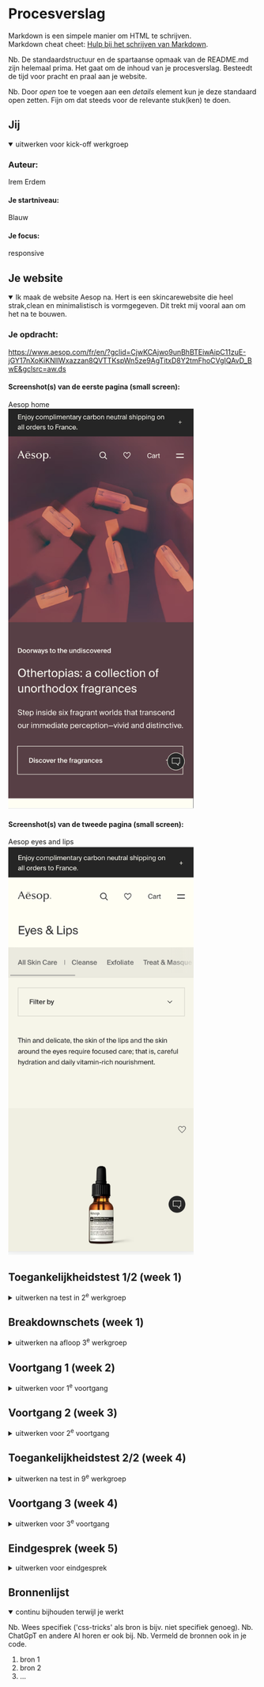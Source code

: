 # Procesverslag
Markdown is een simpele manier om HTML te schrijven.  
Markdown cheat cheet: [Hulp bij het schrijven van Markdown](https://github.com/adam-p/markdown-here/wiki/Markdown-Cheatsheet).

Nb. De standaardstructuur en de spartaanse opmaak van de README.md zijn helemaal prima. Het gaat om de inhoud van je procesverslag. Besteedt de tijd voor pracht en praal aan je website.

Nb. Door *open* toe te voegen aan een *details* element kun je deze standaard open zetten. Fijn om dat steeds voor de relevante stuk(ken) te doen.





## Jij

<details open>
  <summary>uitwerken voor kick-off werkgroep</summary>

  ### Auteur:
  Irem Erdem 

  #### Je startniveau:
  Blauw

  #### Je focus:
  responsive
 
</details>





## Je website

<details open>
  <summary>Ik maak de website Aesop na. Hert is een skincarewebsite die heel strak,clean en minimalistisch is vormgegeven. Dit trekt mij vooral aan om het na te bouwen.
  </summary>

  ### Je opdracht:
  https://www.aesop.com/fr/en/?gclid=CjwKCAjwo9unBhBTEiwAipC11zuE-jGY17nXoKiKNIlWxazzan8QVTTKspWn5ze9AgTitxD8Y2tmFhoCVgIQAvD_BwE&gclsrc=aw.ds

  #### Screenshot(s) van de eerste pagina (small screen): 
  Aesop home <br>
  <img src="fotosweb/home.jpg" width="375px" alt="home pagina van Aesop">

  #### Screenshot(s) van de tweede pagina (small screen):
  Aesop eyes and lips <br>
  <img src="fotosweb/eyeslips.jpg" width="375px" alt="eyes and lips pagina Aesop">
 
</details>



## Toegankelijkheidstest 1/2 (week 1)

<details>
  <summary>uitwerken na test in 2<sup>e</sup> werkgroep</summary>

  ### Bevindingen
  Lijst met je bevindingen die in de test naar voren kwamen: 
  -Sommige buttons hebben geen omschrijving, geen alt. 
  -De taal van de website is Engels maar bij bijvoorbeeld Franse woordjes staat er niet bij dat dit in het Frans uitgesperoken moet worden.
  -Je kan gewoon inzoomen in de website. 
  -De website bevat geen complexe images dus is er geen behoevte aan alternatieve tekst voor zulke plaatjes. 
  -De heading elementen worden goed en correct gebruikt. 
  -Alle fotos hebben een alternatieve tekst.  

</details>



## Breakdownschets (week 1)

<details>
  <summary>uitwerken na afloop 3<sup>e</sup> werkgroep</summary>

  ### de hele pagina: 
  <img src="fotosweb/ss6.jpg" width="375px" alt="Indeling">
  <img src="fotosweb/ss3.jpg" width="375px" alt="de head">

  ### dynamisch deel (bijv menu): 
 <img src="fotosweb/ss4.jpg" width="375px" alt="de main">

  ### wellicht nog een dynamisch deel (bijv filter): 
  <img src="fotosweb/ss5.jpg" width="375px" alt="de bottom">

</details>





## Voortgang 1 (week 2)

<details>
  <summary>uitwerken voor 1<sup>e</sup> voortgang</summary>

  ### Stand van zaken
  <p>Ik heb moeite met de woorden OP de foto te zetten.</p><br>
  <img src="fotosweb/ss1.jpg" width="375px" alt="probleem 1">
  <p>Ik moet nog even kijken hoe ik de carousel ga aanpakken, ik denk dat ik er moeite mee zal hebben</p><br>
  <img src="fotosweb/ss2.jpg" width="375px" alt="probleem 2">


  ### Agenda voor meeting
  samen met je groepje opstellen

  | student 1 Zahra                           | student 2  Tristan      
  | We willen allebei                         | ---                
  | weten hoe we de                           | en dit             
  | iconen moeten doen.                       | dit als er tijd is 
  | Met fotos of op een andere manier?        | ...                


  ### Verslag van meeting
  hier na afloop snel de uitkomsten van de meeting vastleggen

  - punt 1: Elke pagina een andere titel.
  - punt 2: Favorietenlijst moet ook in de header.
  - punt 3: ./ voor elke link.
  - punt 4: Consistent zijn met waar ik ruimte laat met enter en waar niet. 
  - punt 5: In section is de volgore; eerst header dan p dan img. dus dat moet ik aanpassen
  - punt 6: De sectin dan aanpassen met display flex en dan order.
  - punt 7: Button moet weg want die mag ik niet gebruiken als link. 
  - punt 8: Elke section moet een heading.
  - punt 9: De slider eerst correct html'en met ul en dan alle items. 
  - punt 10: Eelke li een foto dan 1 p met een span voor titel. 
  - punt 11: Het hartje van mn favorietenlijst mag een img zijn.

</details>





## Voortgang 2 (week 3)

<details>
  <summary>uitwerken voor 2<sup>e</sup> voortgang</summary>

  ### Stand van zaken
  Het meest lastige was de letterfonts goed doen. Ik ben er heel lang mee bezig geweest maar het is eindelijk gelukt. 
  Doordat ik de les over positions had gevolgd ging dat nu heel goed. Het is mij gelukt om de ul li op de img te zetten. 
  Ik moet nu focussen oo mn tweede pagina. 


  ### Agenda voor meeting
  samen met je groepje opstellen

  | student 1 Zahra                       | student 2         
  | Tekst onder foto, staan nu 
  |bij zijkant maar moet er onder
  |Ik wil maar 4 colommen als ik 
  |site vergroot hoe doe ik dat
  |Hoe stop ik de woorden in menu 
  |knop. Als ik site groter maak 
  |moet er tekst bij komen in de footer                         
              


  ### Verslag van meeting
  hier na afloop snel de uitkomsten van de meeting vastleggen

  - punt 1
  - punt 2
  - nog een punt
- ...

</details>





## Toegankelijkheidstest 2/2 (week 4)

<details>
  <summary>uitwerken na test in 9<sup>e</sup> werkgroep</summary>

  ### Bevindingen
  Lijst met je bevindingen die in de test naar voren kwamen (geef ook aan wat er verbeterd is):

</details>





## Voortgang 3 (week 4)

<details>
  <summary>uitwerken voor 3<sup>e</sup> voortgang</summary>

  ### Stand van zaken
  hier dit ging goed & dit was lastig (neem ook screenshots op van delen van je website en code)


  ### Agenda voor meeting
  samen met je groepje opstellen

  | student 1      | student 2          | student 3    | student 4        |
  | ---            | ---                | ---          | ---              |
  | dit bespreken  | en dit             | en ik dit    | en dan ik dat    |
  | en dat ook nog | dit als er tijd is | nog een punt | dit wil ik zeker |
  | ...            | ...                | ...          | ...              |


  ### Verslag van meeting
  hier na afloop snel de uitkomsten van de meeting vastleggen

  - punt 1
  - punt 2
  - nog een punt
  - ...

</details>





## Eindgesprek (week 5)

<details>
  <summary>uitwerken voor eindgesprek</summary>

  ### Je uitkomst - karakteristiek screenshots:
  <img src="readme-images/dummy-plaatje.jpg" width="375px" alt="uitomst opdracht 1">


  ### Dit ging goed/Heb ik geleerd: 
  Korte omschrijving met plaatjes

  <img src="readme-images/dummy-plaatje.jpg" width="375px" alt="top">


  ### Dit was lastig/Is niet gelukt:
  Korte omschrijving met plaatjes

  <img src="readme-images/dummy-plaatje.jpg" width="375px" alt="bummer">
</details>





## Bronnenlijst

<details open>
  <summary>continu bijhouden terwijl je werkt</summary>

  Nb. Wees specifiek ('css-tricks' als bron is bijv. niet specifiek genoeg). 
  Nb. ChatGpT en andere AI horen er ook bij.
  Nb. Vermeld de bronnen ook in je code.

  1. bron 1
  2. bron 2
  3. ...

</details>